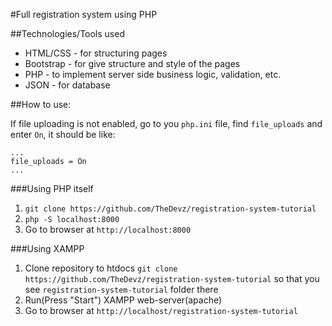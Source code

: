 #Full registration system using PHP

##Technologies/Tools used
* HTML/CSS - for structuring pages
* Bootstrap - for give structure and style of the pages 
* PHP - to implement server side business logic, validation, etc.
* JSON - for database

##How to use:

If file uploading is not enabled, go to you ```php.ini``` file, find ```file_uploads``` and enter ```On```, it should be like:
```
...
file_uploads = On
...
```

###Using PHP itself

1. ```git clone https://github.com/TheDevz/registration-system-tutorial```
2. ```php -S localhost:8000```
3. Go to browser at ```http://localhost:8000```

###Using XAMPP

1. Clone repository to htdocs
	```git clone https://github.com/TheDevz/registration-system-tutorial```
	so that you see ```registration-system-tutorial``` folder there
2. Run(Press "Start") XAMPP web-server(apache)
3. Go to browser at ```http://localhost/registration-system-tutorial```